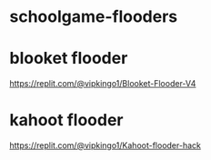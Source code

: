 # schoolgame-flooders
# blooket flooder
https://replit.com/@vipkingo1/Blooket-Flooder-V4
# kahoot flooder
https://replit.com/@vipkingo1/Kahoot-flooder-hack
